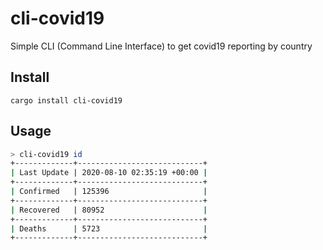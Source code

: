 # cli-covid19

Simple CLI (Command Line Interface) to get covid19 reporting by country

## Install

```
cargo install cli-covid19
```

## Usage

```bash
> cli-covid19 id
+-------------+----------------------------+
| Last Update | 2020-08-10 02:35:19 +00:00 |
+-------------+----------------------------+
| Confirmed   | 125396                     |
+-------------+----------------------------+
| Recovered   | 80952                      |
+-------------+----------------------------+
| Deaths      | 5723                       |
+-------------+----------------------------+
```
